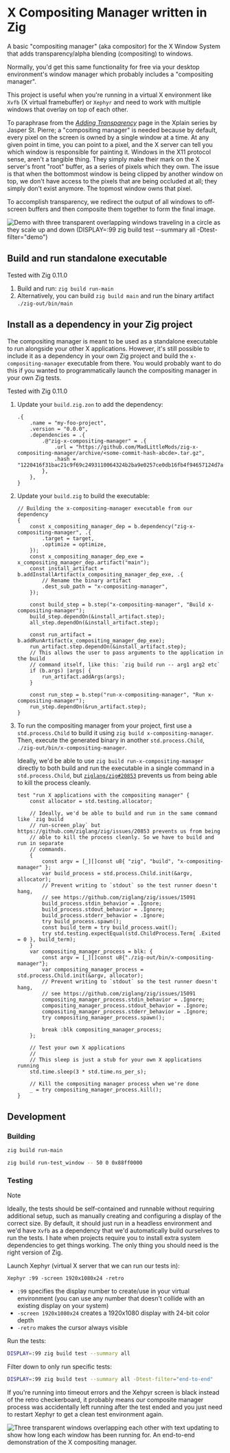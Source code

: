 # X Compositing Manager written in Zig

A basic "compositing manager" (aka compositor) for the X Window System that adds transparency/alpha
blending (compositing) to windows.

Normally, you'd get this same functionality for free via your desktop environment's
window manager which probably includes a "compositing manager".

This project is useful when you're running in a virtual X environment like `Xvfb` (X
virtual framebuffer) or `Xephyr` and need to work with multiple windows that overlay on
top of each other.

To paraphrase from the [*Adding
Transparency*](https://magcius.github.io/xplain/article/composite.html) page in the
Xplain series by Jasper St. Pierre; a "compositing manager" is needed because by
default, every pixel on the screen is owned by a single window at a time. At any given
point in time, you can point to a pixel, and the X server can tell you which window is
responsible for painting it. Windows in the X11 protocol sense, aren't a tangible thing.
They simply make their mark on the X server's front "root" buffer, as a series of pixels
which they own. The issue is that when the bottommost window is being clipped by another
window on top, we don't have access to the pixels that are being occluded at all; they
simply don't exist anymore. The topmost window owns that pixel.

To accomplish transparency, we redirect the output of all windows to off-screen buffers
and then composite them together to form the final image.

![Demo with three transparent overlapping windows traveling in a circle as they scale up and down (`DISPLAY=:99 zig build test --summary all -Dtest-filter="demo"`)](https://github.com/user-attachments/assets/2132fa0a-33fa-4283-9597-5a9b799ba8d7)


## Build and run standalone executable

Tested with Zig 0.11.0

 1. Build and run: `zig build run-main`
 1. Alternatively, you can build `zig build main` and run the binary artifact
    `./zig-out/bin/main`


## Install as a dependency in your Zig project

The compositing manager is meant to be used as a standalone executable to run alongside
your other X applications. However, it's still possible to include it as a dependency in
your own Zig project and build the `x-compositing-manager` executable from there. You
would probably want to do this if you wanted to programmatically launch the compositing
manager in your own Zig tests.

Tested with Zig 0.11.0

 1. Update your `build.zig.zon` to add the dependency:
    ```zig
    .{
        .name = "my-foo-project",
        .version = "0.0.0",
        .dependencies = .{
            .@"zig-x-compositing-manager" = .{
                .url = "https://github.com/MadLittleMods/zig-x-compositing-manager/archive/<some-commit-hash-abcde>.tar.gz",
                .hash = "1220416f31bac21c9f69c2493110064324b2ba9e0257ce0db16fb4f94657124d7abc",
            },
        },
    }
    ```
 1. Update your `build.zig` to build the executable:
    ```zig
    // Building the x-compositing-manager executable from our dependency
    {
        const x_compositing_manager_dep = b.dependency("zig-x-compositing-manager", .{
            .target = target,
            .optimize = optimize,
        });
        const x_compositing_manager_dep_exe = x_compositing_manager_dep.artifact("main");
        const install_artifact = b.addInstallArtifact(x_compositing_manager_dep_exe, .{
            // Rename the binary artifact
            .dest_sub_path = "x-compositing-manager",
        });

        const build_step = b.step("x-compositing-manager", "Build x-compositing-manager");
        build_step.dependOn(&install_artifact.step);
        all_step.dependOn(&install_artifact.step);

        const run_artifact = b.addRunArtifact(x_compositing_manager_dep_exe);
        run_artifact.step.dependOn(&install_artifact.step);
        // This allows the user to pass arguments to the application in the build
        // command itself, like this: `zig build run -- arg1 arg2 etc`
        if (b.args) |args| {
            run_artifact.addArgs(args);
        }

        const run_step = b.step("run-x-compositing-manager", "Run x-compositing-manager");
        run_step.dependOn(&run_artifact.step);
    }
    ```
 1. To run the compositing manager from your project, first use a `std.process.Child` to
    build it using `zig build x-compositing-manager`. Then, execute the generated binary
    in another `std.process.Child`, `./zig-out/bin/x-compositing-manager`.

    Ideally, we'd be able to use `zig build run-x-compositing-manager` directly to both
    build and run the executable in a single command in a `std.process.Child`, but
    [`ziglang/zig#20853`](https://github.com/ziglang/zig/issues/20853) prevents us from
    being able to kill the process cleanly.
    ```zig
    test "run X applications with the compositing manager" {
        const allocator = std.testing.allocator;

        // Ideally, we'd be able to build and run in the same command like `zig build
        // run-screen_play` but https://github.com/ziglang/zig/issues/20853 prevents us from being
        // able to kill the process cleanly. So we have to build and run in separate
        // commands.
        {
            const argv = [_][]const u8{ "zig", "build", "x-compositing-manager" };
            var build_process = std.process.Child.init(&argv, allocator);
            // Prevent writing to `stdout` so the test runner doesn't hang,
            // see https://github.com/ziglang/zig/issues/15091
            build_process.stdin_behavior = .Ignore;
            build_process.stdout_behavior = .Ignore;
            build_process.stderr_behavior = .Ignore;
            try build_process.spawn();
            const build_term = try build_process.wait();
            try std.testing.expectEqual(std.ChildProcess.Term{ .Exited = 0 }, build_term);
        }
        var compositing_manager_process = blk: {
            const argv = [_][]const u8{"./zig-out/bin/x-compositing-manager"};
            var compositing_manager_process = std.process.Child.init(&argv, allocator);
            // Prevent writing to `stdout` so the test runner doesn't hang,
            // see https://github.com/ziglang/zig/issues/15091
            compositing_manager_process.stdin_behavior = .Ignore;
            compositing_manager_process.stdout_behavior = .Ignore;
            compositing_manager_process.stderr_behavior = .Ignore;
            try compositing_manager_process.spawn();

            break :blk compositing_manager_process;
        };

        // Test your own X applications
        //
        // This sleep is just a stub for your own X applications running
        std.time.sleep(3 * std.time.ns_per_s);

        // Kill the compositing manager process when we're done
        _ = try compositing_manager_process.kill();
    }
    ```


## Development

### Building

```sh
zig build run-main
```

```sh
zig build run-test_window -- 50 0 0x88ff0000
```


### Testing

> [!NOTE]
>
> Ideally, the tests should be self-contained and runnable without requiring additional
> setup, such as manually creating and configuring a display of the correct size. By
> default, it should just run in a headless environment and we'd have `Xvfb` as a
> dependency that we'd automatically build ourselves to run the tests. I hate when
> projects require you to install extra system dependencies to get things working. The
> only thing you should need is the right version of Zig.

Launch Xephyr (virtual X server that we can run our tests in):

```
Xephyr :99 -screen 1920x1080x24 -retro
```

 - `:99` specifies the display number to create/use in your virtual environment (you can use
   any number that doesn't collide with an existing display on your system)
 - `-screen 1920x1080x24` creates a 1920x1080 display with 24-bit color depth
 - `-retro` makes the cursor always visible

Run the tests:

```sh
DISPLAY=:99 zig build test --summary all
```

Filter down to only run specific tests:

```sh
DISPLAY=:99 zig build test --summary all -Dtest-filter="end-to-end"
```

If you're running into timeout errors and the Xehpyr screen is black instead of the
retro checkerboard, it probably means our composite manager process was accidentally
left running after the test ended and you just need to restart Xephyr to get a clean
test environment again.

![Three transparent windows overlapping each other with text updating to show how long each window has been running for. An end-to-end demonstration of the X compositing manager.](https://github.com/user-attachments/assets/887289ac-21d9-4213-accf-45da13ac1dcc)
